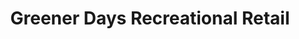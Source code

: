 ---
title: "Greener Days Recreational Retail"
url: /breckenridge/greener-days-recreational-retail/
shop: Hanf
---